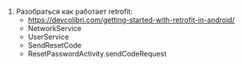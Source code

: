 1) Разобраться как работает retrofit:
	* https://devcolibri.com/getting-started-with-retrofit-in-android/
	* NetworkService
	* UserService
	* SendResetCode
	* ResetPasswordActivity.sendCodeRequest
